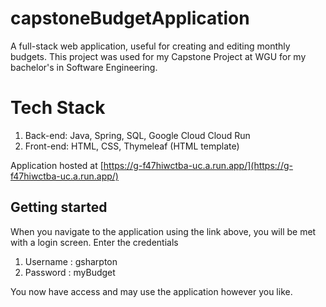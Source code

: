 # capstoneBudgetApplication

A full-stack web application, useful for creating and editing monthly budgets. This project was used for my Capstone Project at WGU for my bachelor's in Software Engineering.

# Tech Stack
1. Back-end: Java, Spring, SQL, Google Cloud Cloud Run
2. Front-end: HTML, CSS, Thymeleaf (HTML template)

Application hosted at [https://g-f47hiwctba-uc.a.run.app/](https://g-f47hiwctba-uc.a.run.app/)

## Getting started

When you navigate to the application using the link above, you will be met with a login screen. Enter the credentials
1. Username : gsharpton
2. Password : myBudget

You now have access and may use the application however you like.
